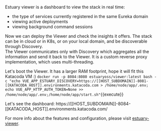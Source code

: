 Estuary viewer is a dashboard to view the stack in real time:  
- the type of services currently registered in the same Eureka domain
- viewing active deployments
- viewing background command sessions

Now we can deploy the Viewer and check the insights it offers. 
The stack can be in cloud or in K8s, or on your local domain, and be discoverable through Discovery.  
The Viewer communicates only with Discovery which aggregates all the information and send it back to the Viewer. 
It is a custom reverse proxy implementation, which uses multi-threading.  

Let's boot the Viewer. It has a larger RAM footprint, hope it will fit this Katacoda VM :)
`docker run -p 8084:8080 estuaryoss/viewer:latest bash -c "echo VUE_APP_ESTUARY_DISCOVERY=https://[[HOST_SUBDOMAIN]]-8081-[[KATACODA_HOST]].environments.katacoda.com > /home/node/app/.env; echo VUE_APP_HTTP_AUTH_TOKEN=None >> /home/node/app/.env;/home/node/app/start.sh"`{{execute}}

Let's see the dashboard:
https://[[HOST_SUBDOMAIN]]-8084-[[KATACODA_HOST]].environments.katacoda.com/

For more info about the features and configuration, please visit [estuary-viewer](https://github.com/estuaryoss/estuary-viewer).

